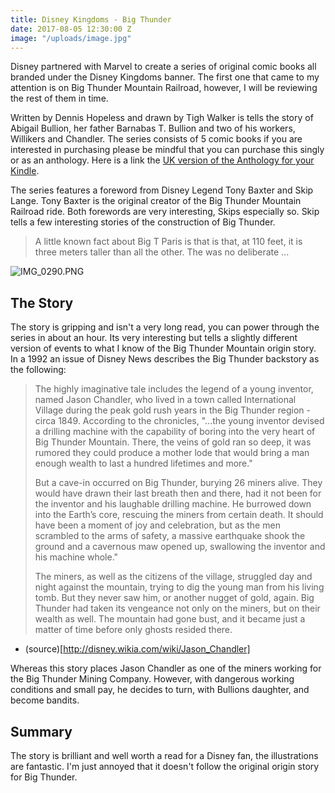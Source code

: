 ```yaml
---
title: Disney Kingdoms - Big Thunder
date: 2017-08-05 12:30:00 Z
image: "/uploads/image.jpg"
---
```


Disney partnered with Marvel to create a series of original comic books all branded under the Disney Kingdoms banner. The first one that came to my attention is on Big Thunder Mountain Railroad, however, I will be reviewing the rest of them in time. 

Written by Dennis Hopeless and drawn by Tigh Walker is tells the story of Abigail Bullion, her father Barnabas T. Bullion and two of his workers, Willikers and Chandler. The series consists of 5 comic books if you are interested in purchasing please be mindful that you can purchase this singly or as an anthology. Here is a link the [UK version of the Anthology for your Kindle](http://amzn.to/2hVaeE5).

The series features a foreword from Disney Legend Tony Baxter and Skip Lange. Tony Baxter is the original creator of the Big Thunder Mountain Railroad ride. Both forewords are very interesting, Skips especially so. Skip tells a few interesting stories of the construction of Big Thunder.

> A little known fact about Big T Paris is that is that, at 110 feet, it is three meters taller than all the other. The was no deliberate ...

![IMG_0290.PNG](/uploads/IMG_0290.PNG)

## The Story

The story is gripping and isn't a very long read, you can power through the series in about an hour. Its very interesting but tells a slightly different version of events to what I know of the Big Thunder Mountain origin story. In a 1992 an issue of Disney News describes the Big Thunder backstory as the following:

> The highly imaginative tale includes the legend of a young inventor, named Jason Chandler, who lived in a town called International Village during the peak gold rush years in the Big Thunder region - circa 1849. According to the chronicles, "...the young inventor devised a drilling machine with the capability of boring into the very heart of Big Thunder Mountain. There, the veins of gold ran so deep, it was rumored they could produce a mother lode that would bring a man enough wealth to last a hundred lifetimes and more."
>
> But a cave-in occurred on Big Thunder, burying 26 miners alive. They would have drawn their last breath then and there, had it not been for the inventor and his laughable drilling machine. He burrowed down into the Earth’s core, rescuing the miners from certain death. It should have been a moment of joy and celebration, but as the men scrambled to the arms of safety, a massive earthquake shook the ground and a cavernous maw opened up, swallowing the inventor and his machine whole."
>
> The miners, as well as the citizens of the village, struggled day and night against the mountain, trying to dig the young man from his living tomb. But they never saw him, or another nugget of gold, again. Big Thunder had taken its vengeance not only on the miners, but on their wealth as well. The mountain had gone bust, and it became just a matter of time before only ghosts resided there.
- (source)[http://disney.wikia.com/wiki/Jason_Chandler] 

Whereas this story places Jason Chandler as one of the miners working for the Big Thunder Mining Company. However, with dangerous working conditions and small pay, he decides to turn, with Bullions daughter, and become bandits.

## Summary

The story is brilliant and well worth a read for a Disney fan, the illustrations are fantastic. I'm just annoyed that it doesn't follow the original origin story for Big Thunder.